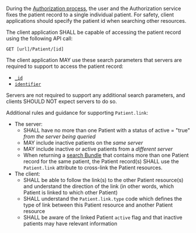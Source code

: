 During the [Authorization process](access.html), the user and the Authorization service fixes the patient record to a single individual patient. For safety, client applications should specify the patient id when searching other resources. 

The client application SHALL be capable of accessing the patient record using the following API call:

```GET [url]/Patient/[id]```

<!-- ```GET [url]/Patient?_id=[id]```

```GET [url]/Patient?identifier=[identifier]``` -->


The client application MAY use these search parameters that servers are required to support to access the patient record:

- [`_id`]({{site.data.fhir.path}}resource.html#search)
- [`identifier`]({{site.data.fhir.path}}patient.html#search)


Servers are not required to support any additional search parameters, and clients SHOULD NOT expect servers to do so.


Additional rules and guidance for supporting `Patient.link`: 

- The server:
    - SHALL have no more than one Patient with a status of active = "true" *from the server being queried* 
    - MAY include inactive patients on the *same server*
    - MAY include inactive or active patients from a *different server*
    - When returning a [search Bundle](http://hl7.org/fhir/bundle.html) that contains more than one Patient record for the same patient, the Patient record(s) SHALL use the `Patient.link` attribute to cross-link the Patient resources.
- The client:
    - SHALL be able to follow the link(s) to the other Patient resource(s) and understand the direction of the link (in other words, which Patient is linked to which other Patient)
    - SHALL understand the `Patient.link.type` code which defines the type of link between this Patient resource and another Patient resource
    - SHALL be aware of the linked Patient `active` flag and that inactive patients may have relevant information

